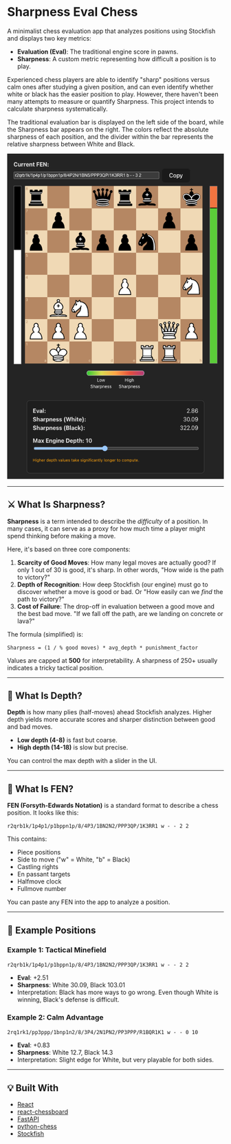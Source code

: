 # Sharpness Eval Chess

A minimalist chess evaluation app that analyzes positions using Stockfish and displays two key metrics:

* **Evaluation (Eval)**: The traditional engine score in pawns.
* **Sharpness**: A custom metric representing how difficult a position is to play.

Experienced chess players are able to identify "sharp" positions versus calm ones after studying a given position, and can even identify whether white or black has 
the easier position to play. However, there haven't been many attempts to measure or quantify Sharpness. This project intends to calculate sharpness systematically.

The traditional evaluation bar is displayed on the left side of the board, while the Sharpness bar appears on the right. The colors reflect the absolute sharpness 
of each position, and the divider within the bar represents the relative sharpness between White and Black.

<p align="center">
  <img src="frontend/src/assets/img.png" alt="Sharpness Eval Chess Screenshot" width="600"/>
</p>

---

## ⚔️ What Is Sharpness?

**Sharpness** is a term intended to describe the *difficulty* of a position. In many cases, it can serve as a proxy for how much time a player might spend thinking before making a move.

Here, it's based on three core components:

1. **Scarcity of Good Moves**: How many legal moves are actually good? If only 1 out of 30 is good, it's sharp. In other words, "How wide is the path to victory?"
2. **Depth of Recognition**: How deep Stockfish (our engine) must go to discover whether a move is good or bad. Or "How easily can we *find* the path to victory?"
3. **Cost of Failure**: The drop-off in evaluation between a good move and the best bad move. "If we fall off the path, are we landing on concrete or lava?"

The formula (simplified) is:

```
Sharpness = (1 / % good moves) * avg_depth * punishment_factor
```

Values are capped at **500** for interpretability. A sharpness of 250+ usually indicates a tricky tactical position.

---

## 🔄 What Is Depth?

**Depth** is how many plies (half-moves) ahead Stockfish analyzes. Higher depth yields more accurate scores and sharper distinction between good and bad moves.

* **Low depth (4-8)** is fast but coarse.
* **High depth (14-18)** is slow but precise.

You can control the max depth with a slider in the UI.

---

## 📂 What Is FEN?

**FEN (Forsyth-Edwards Notation)** is a standard format to describe a chess position. It looks like this:

```
r2qrb1k/1p4p1/p1bppn1p/8/4P3/1BN2N2/PPP3QP/1K3RR1 w - - 2 2
```

This contains:

* Piece positions
* Side to move ("w" = White, "b" = Black)
* Castling rights
* En passant targets
* Halfmove clock
* Fullmove number

You can paste any FEN into the app to analyze a position.

---

## 🔹 Example Positions

### Example 1: Tactical Minefield

```
r2qrb1k/1p4p1/p1bppn1p/8/4P3/1BN2N2/PPP3QP/1K3RR1 w - - 2 2
```

* **Eval**: +2.51
* **Sharpness**: White 30.09, Black 103.01
* Interpretation: Black has more ways to go wrong. Even though White is winning, Black's defense is difficult.

### Example 2: Calm Advantage

```
2rq1rk1/pp3ppp/1bnp1n2/8/3P4/2N1PN2/PP3PPP/R1BQR1K1 w - - 0 10
```

* **Eval**: +0.83
* **Sharpness**: White 12.7, Black 14.3
* Interpretation: Slight edge for White, but very playable for both sides.

---

## 💡 Built With

* [React](https://react.dev/)
* [react-chessboard](https://github.com/Clariity/react-chessboard)
* [FastAPI](https://fastapi.tiangolo.com/)
* [python-chess](https://python-chess.readthedocs.io/en/latest/)
* [Stockfish](https://stockfishchess.org/)

